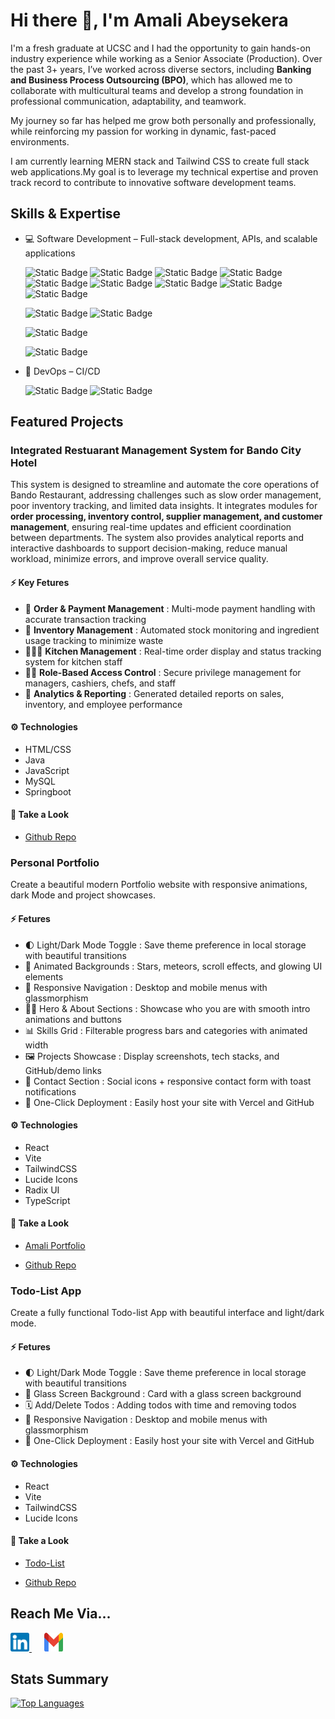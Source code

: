 # Hi there 👋, I'm Amali Abeysekera

I'm a fresh graduate at UCSC and I had the opportunity to gain hands-on industry experience while working as a Senior Associate (Production). 
Over the past 3+ years, I’ve worked across diverse sectors, including **Banking and Business Process Outsourcing (BPO)**, which has allowed me to collaborate with multicultural teams and develop a strong foundation in professional communication, adaptability, and teamwork.

My journey so far has helped me grow both personally and professionally, while reinforcing my passion for working in dynamic, fast-paced environments.

I am currently learning MERN stack and Tailwind CSS to create full stack web applications.My goal is to leverage my technical expertise and proven track record to contribute to innovative software development teams.

## Skills & Expertise

- 💻 Software Development – Full-stack development, APIs, and scalable applications

  ![Static Badge](https://img.shields.io/badge/Code-Java-informational?logo=openjdk&color=000000)
  ![Static Badge](https://img.shields.io/badge/Code-Spring-informational?logo=spring&color=6DB33F)
  ![Static Badge](https://img.shields.io/badge/Code-Nodejs-informational?logo=nodedotjs&color=339933)
  ![Static Badge](https://img.shields.io/badge/Code-React-informational?logo=react&color=20232A)
  ![Static Badge](https://img.shields.io/badge/Code-JavaScript-informational?logo=javascript&color=F7DF1E)
  ![Static Badge](https://img.shields.io/badge/Code-HTML5-informational?logo=html5&color=E34F26)
  ![Static Badge](https://img.shields.io/badge/Code-Bootstrap-informational?logo=bootstrap&color=7952B3)
  ![Static Badge](https://img.shields.io/badge/Code-Tailwind_CSS-informational?logo=tailwind-css&color=38B2AC)
  ![Static Badge](https://img.shields.io/badge/Code-Vite-informational?logo=vite&color=B73BFE)
  
  ![Static Badge](https://img.shields.io/badge/Code-ChartJs-informational?logo=chartdotjs&color=FF6384)
  ![Static Badge](https://img.shields.io/badge/Code-Python-informational?logo=python&color=3776AB)

  ![Static Badge](https://img.shields.io/badge/SQL-MySQL-informational?logo=mysql&color=4479A1)

  ![Static Badge](https://img.shields.io/badge/Test-Junit5-informational?logo=junit5&color=25A162)

- 🚀 DevOps – CI/CD

  ![Static Badge](https://img.shields.io/badge/Tools-Git-informational?logo=git&color=F05032)
  ![Static Badge](https://img.shields.io/badge/Tools-Vercel-informational?logo=vercel&color=000000)

## Featured Projects

### Integrated Restuarant Management System for Bando City Hotel

This system is designed to streamline and automate the core operations of Bando Restaurant, addressing challenges such as slow order management, poor inventory tracking, and limited data insights. It integrates modules for **order processing, inventory control, supplier management, and customer management**, ensuring real-time updates and efficient coordination between departments. The system also provides analytical reports and interactive dashboards to support decision-making, reduce manual workload, minimize errors, and improve overall service quality.

#### ⚡️ Key Fetures

- 🍜 **Order & Payment Management** : Multi-mode payment handling with accurate transaction tracking
- 🏪 **Inventory Management** : Automated stock monitoring and ingredient usage tracking to minimize waste
- 🧑🏻‍🍳 **Kitchen Management** : Real-time order display and status tracking system for kitchen staff
- 🤵🏻 **Role-Based Access Control** : Secure privilege management for managers, cashiers, chefs, and staff
- 📝 **Analytics & Reporting** : Generated detailed reports on sales, inventory, and employee performance

#### ⚙️ Technologies

- HTML/CSS
- Java
- JavaScript
- MySQL
- Springboot

#### 🔗 Take a Look

- <a href="https://github.com/amali-b/Integrated-Restaurant-Management.git">Github Repo</a>

### Personal Portfolio

Create a beautiful modern Portfolio website with responsive animations, dark Mode and project showcases.

#### ⚡️ Fetures

- 🌓 Light/Dark Mode Toggle : Save theme preference in local storage with beautiful transitions
- 🌠 Animated Backgrounds : Stars, meteors, scroll effects, and glowing UI elements
- 📱 Responsive Navigation : Desktop and mobile menus with glassmorphism
- 👨‍💻 Hero & About Sections : Showcase who you are with smooth intro animations and buttons
- 📊 Skills Grid : Filterable progress bars and categories with animated width
- 🖼️ Projects Showcase : Display screenshots, tech stacks, and GitHub/demo links
- 📧 Contact Section : Social icons + responsive contact form with toast notifications
- 🚀 One-Click Deployment : Easily host your site with Vercel and GitHub

#### ⚙️ Technologies

- React
- Vite
- TailwindCSS
- Lucide Icons
- Radix UI
- TypeScript

#### 🔗 Take a Look

- <a href="https://modern-personal-portfolio-alpha.vercel.app">Amali Portfolio</a>

- <a href="https://github.com/amali-b/my-portfolio.git">Github Repo</a>

### Todo-List App

Create a fully functional Todo-list App with beautiful interface and light/dark mode.

#### ⚡️ Fetures

- 🌓 Light/Dark Mode Toggle : Save theme preference in local storage with beautiful transitions
- 🌠 Glass Screen Background : Card with a glass screen background
- 🗓️ Add/Delete Todos : Adding todos with time and removing todos
- 📱 Responsive Navigation : Desktop and mobile menus with glassmorphism
- 🚀 One-Click Deployment : Easily host your site with Vercel and GitHub

#### ⚙️ Technologies

- React
- Vite
- TailwindCSS
- Lucide Icons

#### 🔗 Take a Look

- <a href="https://todo-list-app-sage-iota.vercel.app/">Todo-List</a>

- <a href="https://github.com/amali-b/todo-list.git">Github Repo</a>

## Reach Me Via...

<a href="https://www.linkedin.com/in/amali-abeysekara/">
  <img src="https://github.com/amali-b/amali-b/blob/main/linkedin-logo.png" alt="LinkedIn" width="30" height="30">
</a>&nbsp;&nbsp;&nbsp;&nbsp;
<a href="mailto:amalibhuvisara@gmail.com">
  <img src="https://github.com/amali-b/amali-b/blob/main/gmail-logo.png" alt="Gmail" width="30" height="30">
</a>

## Stats Summary

<!-- [![My Github Stats](https://github-readme-stats.vercel.app/api?username=amali-b)](https://github.com/amali-b) -->

[![Top Languages](https://github-readme-stats.vercel.app/api/top-langs/?username=amali-b&layout=compact)](https://github.com/amali-b)



<!--
**amali-b/amali-b** is a ✨ _special_ ✨ repository because its `README.md` (this file) appears on your GitHub profile.

Here are some ideas to get you started:

- 🔭 I’m currently working on ...
- 🌱 I’m currently learning ...
- 👯 I’m looking to collaborate on ...
- 🤔 I’m looking for help with ...
- 💬 Ask me about ...
- 📫 How to reach me: ...
- 😄 Pronouns: ...
- ⚡ Fun fact: ...
-->

